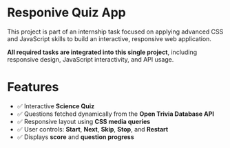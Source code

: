 # Responive Quiz App 

This project is part of an internship task focused on applying advanced CSS and JavaScript skills to build an interactive, responsive web application.


**All required tasks are integrated into this single project**, including responsive design, JavaScript interactivity, and API usage.

# Features

- ✅ Interactive **Science Quiz** 
- ✅ Questions fetched dynamically from the **Open Trivia Database API**
- ✅ Responsive layout using **CSS media queries**
- ✅ User controls: **Start**, **Next**, **Skip**, **Stop**, and **Restart**
- ✅ Displays **score** and **question progress**
